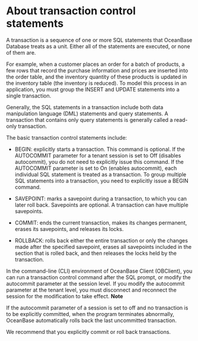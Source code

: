 About transaction control statements 
=========================================================



A transaction is a sequence of one or more SQL statements that OceanBase Database treats as a unit. Either all of the statements are executed, or none of them are. 

For example, when a customer places an order for a batch of products, a few rows that record the purchase information and prices are inserted into the order table, and the inventory quantity of these products is updated in the inventory table (the inventory is reduced). To model this process in an application, you must group the INSERT and UPDATE statements into a single transaction. 

Generally, the SQL statements in a transaction include both data manipulation language (DML) statements and query statements. A transaction that contains only query statements is generally called a read-only transaction. 

The basic transaction control statements include:

* BEGIN: explicitly starts a transaction. This command is optional. If the AUTOCOMMIT parameter for a tenant session is set to Off (disables autocommit), you do not need to explicitly issue this command. If the AUTOCOMMIT parameter is set to On (enables autocommit), each individual SQL statement is treated as a transaction. To group multiple SQL statements into a transaction, you need to explicitly issue a BEGIN command.

  

* SAVEPOINT: marks a savepoint during a transaction, to which you can later roll back. Savepoints are optional. A transaction can have multiple savepoints.

  

* COMMIT: ends the current transaction, makes its changes permanent, erases its savepoints, and releases its locks.

  

* ROLLBACK: rolls back either the entire transaction or only the changes made after the specified savepoint, erases all savepoints included in the section that is rolled back, and then releases the locks held by the transaction.

  




In the command-line (CLI) environment of OceanBase Client (OBClient), you can run a transaction control command after the SQL prompt, or modify the autocommit parameter at the session level. If you modify the autocommit parameter at the tenant level, you must disconnect and reconnect the session for the modification to take effect. 
**Note**



If the autocommit parameter of a session is set to off and no transaction is to be explicitly committed, when the program terminates abnormally, OceanBase automatically rolls back the last uncommitted transaction. 

We recommend that you explicitly commit or roll back transactions.

